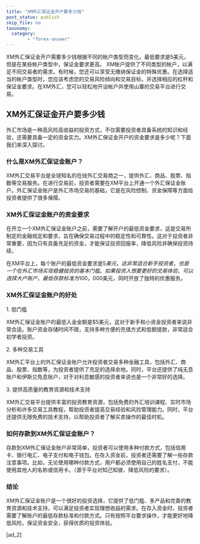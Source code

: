 ```yaml
---
title: "XM外汇保证金开户要多少钱"
post_status: publish
skip_file: no
taxonomy:
  category:
        - "forex-answer"
---
```


XM外汇保证金开户需要多少钱根据不同的帐户类型而变化。最低要求是5美元，但是在某些帐户类型中，保证金要求更高。 XM帐户提供了不同类型的帐户，以满足不同交易者的需求。有时候，您还可以享受无缴纳保证金的特殊优惠。在选择适当的帐户类型时，您应该考虑您的交易风险倾向和交易目标，并选择相应的杠杆和保证金要求。在XM外汇，您可以轻松地开设帐户并使用山寨的交易平台进行交易。

## XM外汇保证金开户要多少钱

外汇市场是一种高风险高收益的投资方式，不仅需要投资者具备系统的知识和经验，还需要具备一定的资金实力。XM外汇保证金开户的资金要求是多少呢？下面我们来深入探讨。

### 什么是XM外汇保证金账户？

XM外汇交易平台是全球知名的在线外汇交易商之一，提供外汇、商品、股票、指数等交易服务。在进行交易前，投资者需要在XM平台上开通一个外汇保证金账户。外汇保证金账户是外汇市场交易的基础，它是在风险控制、资金保障等方面给投资者提供了很多保障。

### XM外汇保证金账户的资金要求

在开立一个XM外汇保证金账户之前，需要了解开户的最低资金要求，这是交易所制定的金融规定和要求，旨在确保交易过程中的稳定性和可靠性。这对于投资者非常重要，因为只有具备充足的资金，才能保证投资回报率，降低风险并确保投资持续。

在XM平台上，每个账户的最低资金要求是$5美元，这非常适合新手投资者，也是一个在外汇市场实现稳健投资的基本门槛。如果投资人想要更好的交易体验，可以选择大户账户，最低存款标准为$100，000美元，同时开放了独特的优惠服务。

### XM外汇保证金账户的好处

1\. 低门槛

XM外汇保证金账户的最低入金金额是$5美元，这对于新手和小资金投资者来说非常合适。账户资金存储时间不限，支持多种方便的充值方式和低额提款，非常适合初学者投资。

2\. 多种交易工具

XM外汇平台上的外汇保证金账户允许投资者交易多种金融工具，包括外汇、商品、股票、指数等，为投资者提供了充足的选择余地。同时，平台还提供了纯无息账户和伊斯兰免息账户，对于对利息敏感的投资者来说也是一个非常好的选择。

3\. 提供高质量的教育资源和技术支持

XM外汇交易平台提供丰富的投资教育资源，包括免费的外汇培训课程、实时市场分析和许多交易工具教程，帮助投资者提高交易经验和风险管理能力。同时，平台还提供无限免费的技术支持，以帮助投资者了解买卖操作的最佳时机。

### 如何存款到XM外汇保证金账户？

存款到XM外汇保证金账户非常简单，投资者可以使用多种付款方式，包括信用卡、银行电汇、电子支付和电子钱包。在存入资金前，投资者还需要了解一些存款注意事项。比如，无论使用哪种付款方式，用户都必须使用自己的姓名支付，不能使用其他人的名称或信用卡。（源于平台对知己知彼、降低风险的要求）。

### 结论

XM外汇保证金账户是一个很好的投资选择，它提供了低门槛、多产品和完善的教育资源和技术支持，可以满足投资者实现理想收益的需求。在存入资金时，投资者需要了解账户的最低存款标准和付款方式。只有按照平台要求操作，才能更好地降低风险，保证资金安全，获得优质的投资体验。

\[ad\_2\]

